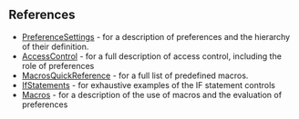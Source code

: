 ## References	

* [PreferenceSettings](http://foswiki.org/System/PreferenceSettings) - for a description of preferences and the hierarchy of their definition.
* [AccessControl](http://foswiki.org/System/AccessControl) - for a full description of access control, including the role of preferences
* [MacrosQuickReference](http://foswiki.org/System/MacrosQuickReference) - for a full list of predefined macros.
* [IfStatements](http://foswiki.org/System/IfStatements) - for exhaustive examples of the IF statement controls
* [Macros](http://foswiki.org/System/Macros) - for a description of the use of macros and the evaluation of preferences